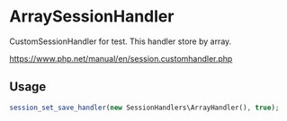 # ArraySessionHandler
CustomSessionHandler for test. This handler store by array.

https://www.php.net/manual/en/session.customhandler.php

## Usage
```php
session_set_save_handler(new SessionHandlers\ArrayHandler(), true);
```
